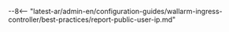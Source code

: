 --8<-- "latest-ar/admin-en/configuration-guides/wallarm-ingress-controller/best-practices/report-public-user-ip.md"
